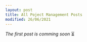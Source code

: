 ```yaml
---
layout: post
title: All Poject Management Posts
modified: 26/06/2021
---
```


*The first post is comming soon* &#x23F3;
